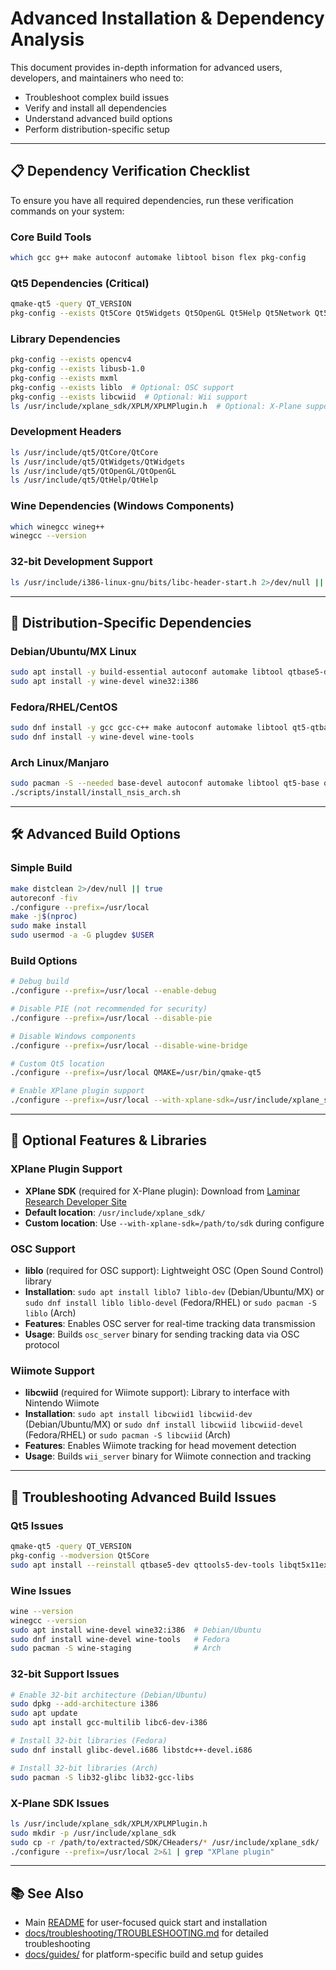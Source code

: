 # Advanced Installation & Dependency Analysis

This document provides in-depth information for advanced users, developers, and maintainers who need to:
- Troubleshoot complex build issues
- Verify and install all dependencies
- Understand advanced build options
- Perform distribution-specific setup

---

## 📋 Dependency Verification Checklist

To ensure you have all required dependencies, run these verification commands on your system:

### Core Build Tools
```bash
which gcc g++ make autoconf automake libtool bison flex pkg-config
```

### Qt5 Dependencies (Critical)
```bash
qmake-qt5 -query QT_VERSION
pkg-config --exists Qt5Core Qt5Widgets Qt5OpenGL Qt5Help Qt5Network Qt5X11Extras
```

### Library Dependencies
```bash
pkg-config --exists opencv4
pkg-config --exists libusb-1.0
pkg-config --exists mxml
pkg-config --exists liblo  # Optional: OSC support
pkg-config --exists libcwiid  # Optional: Wii support
ls /usr/include/xplane_sdk/XPLM/XPLMPlugin.h  # Optional: X-Plane support
```

### Development Headers
```bash
ls /usr/include/qt5/QtCore/QtCore
ls /usr/include/qt5/QtWidgets/QtWidgets
ls /usr/include/qt5/QtOpenGL/QtOpenGL
ls /usr/include/qt5/QtHelp/QtHelp
```

### Wine Dependencies (Windows Components)
```bash
which winegcc wineg++
winegcc --version
```

### 32-bit Development Support
```bash
ls /usr/include/i386-linux-gnu/bits/libc-header-start.h 2>/dev/null || ls /usr/include/bits/libc-header-start.h 2>/dev/null || echo "32-bit headers not found"
```

---

## 🐧 Distribution-Specific Dependencies

### Debian/Ubuntu/MX Linux
```bash
sudo apt install -y build-essential autoconf automake libtool qtbase5-dev qttools5-dev-tools qttools5-dev libqt5x11extras5-dev libopencv-dev libusb-1.0-0-dev libmxml-dev libx11-dev libxrandr-dev bison flex nsis gcc-multilib libc6-dev-i386 libv4l-dev wine-staging winetricks liblo7 liblo-dev libcwiid1 libcwiid-dev
sudo apt install -y wine-devel wine32:i386
```

### Fedora/RHEL/CentOS
```bash
sudo dnf install -y gcc gcc-c++ make autoconf automake libtool qt5-qtbase-devel qt5-qttools-devel qttools5-dev qt5-qtx11extras-devel opencv-devel libusb1-devel libmxml-devel libX11-devel libXrandr-devel bison flex nsis glibc-devel.i686 libstdc++-devel.i686 v4l-utils-devel wine-staging winetricks liblo liblo-devel libcwiid libcwiid-devel
sudo dnf install -y wine-devel wine-tools
```

### Arch Linux/Manjaro
```bash
sudo pacman -S --needed base-devel autoconf automake libtool qt5-base qt5-tools qt5-x11extras opencv libusb mxml libx11 libxrandr bison flex lib32-glibc lib32-gcc-libs v4l-utils wine-staging winetricks liblo libcwiid
./scripts/install/install_nsis_arch.sh
```

---

## 🛠️ Advanced Build Options

### Simple Build
```bash
make distclean 2>/dev/null || true
autoreconf -fiv
./configure --prefix=/usr/local
make -j$(nproc)
sudo make install
sudo usermod -a -G plugdev $USER
```

### Build Options
```bash
# Debug build
./configure --prefix=/usr/local --enable-debug

# Disable PIE (not recommended for security)
./configure --prefix=/usr/local --disable-pie

# Disable Windows components
./configure --prefix=/usr/local --disable-wine-bridge

# Custom Qt5 location
./configure --prefix=/usr/local QMAKE=/usr/bin/qmake-qt5

# Enable XPlane plugin support
./configure --prefix=/usr/local --with-xplane-sdk=/usr/include/xplane_sdk
```

---

## 🧩 Optional Features & Libraries

### XPlane Plugin Support
- **XPlane SDK** (required for X-Plane plugin): Download from [Laminar Research Developer Site](https://developer.x-plane.com/sdk/plugin-sdk-downloads/)
- **Default location**: `/usr/include/xplane_sdk/`
- **Custom location**: Use `--with-xplane-sdk=/path/to/sdk` during configure

### OSC Support
- **liblo** (required for OSC support): Lightweight OSC (Open Sound Control) library
- **Installation**: `sudo apt install liblo7 liblo-dev` (Debian/Ubuntu/MX) or `sudo dnf install liblo liblo-devel` (Fedora/RHEL) or `sudo pacman -S liblo` (Arch)
- **Features**: Enables OSC server for real-time tracking data transmission
- **Usage**: Builds `osc_server` binary for sending tracking data via OSC protocol

### Wiimote Support
- **libcwiid** (required for Wiimote support): Library to interface with Nintendo Wiimote
- **Installation**: `sudo apt install libcwiid1 libcwiid-dev` (Debian/Ubuntu/MX) or `sudo dnf install libcwiid libcwiid-devel` (Fedora/RHEL) or `sudo pacman -S libcwiid` (Arch)
- **Features**: Enables Wiimote tracking for head movement detection
- **Usage**: Builds `wii_server` binary for Wiimote connection and tracking

---

## 🐞 Troubleshooting Advanced Build Issues

### Qt5 Issues
```bash
qmake-qt5 -query QT_VERSION
pkg-config --modversion Qt5Core
sudo apt install --reinstall qtbase5-dev qttools5-dev-tools libqt5x11extras5-dev qttools5-dev
```

### Wine Issues
```bash
wine --version
winegcc --version
sudo apt install wine-devel wine32:i386  # Debian/Ubuntu
sudo dnf install wine-devel wine-tools   # Fedora
sudo pacman -S wine-staging              # Arch
```

### 32-bit Support Issues
```bash
# Enable 32-bit architecture (Debian/Ubuntu)
sudo dpkg --add-architecture i386
sudo apt update
sudo apt install gcc-multilib libc6-dev-i386

# Install 32-bit libraries (Fedora)
sudo dnf install glibc-devel.i686 libstdc++-devel.i686

# Install 32-bit libraries (Arch)
sudo pacman -S lib32-glibc lib32-gcc-libs
```

### X-Plane SDK Issues
```bash
ls /usr/include/xplane_sdk/XPLM/XPLMPlugin.h
sudo mkdir -p /usr/include/xplane_sdk
sudo cp -r /path/to/extracted/SDK/CHeaders/* /usr/include/xplane_sdk/
./configure --prefix=/usr/local 2>&1 | grep "XPlane plugin"
```

---

## 📚 See Also
- Main [README](../../README.md) for user-focused quick start and installation
- [docs/troubleshooting/TROUBLESHOOTING.md](../troubleshooting/TROUBLESHOOTING.md) for detailed troubleshooting
- [docs/guides/](../guides/) for platform-specific build and setup guides 